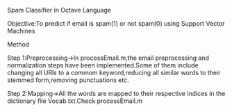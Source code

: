 Spam Classifier in Octave Language


Objective:To predict if email is spam(1) or not spam(0) using Support Vector Machines


Method

Step 1:Preprocessing->In processEmail.m,the email preprocessing and normalization steps have been implemented.Some of them include changing all URls to a commom keyword,reducing all similar words to their stemmed form,removing punctuations etc.

Step 2:Mapping->All the words are mapped to their respective indices in the dictionary file Vocab.txt.Check processEmail.m


